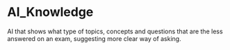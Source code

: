 # AI_Knowledge
AI that shows what type of topics, concepts and questions that are the less answered on an exam, suggesting more clear way of asking.
